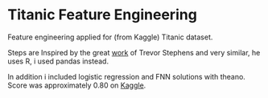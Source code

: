# Titanic Feature Engineering

Feature engineering applied for (from Kaggle) Titanic dataset.

Steps are Inspired by the great [work](http://trevorstephens.com/kaggle-titanic-tutorial/getting-started-with-r/) of Trevor Stephens and very similar, he uses R, i used pandas instead.

In addition i included logistic regression and FNN solutions with theano. Score was approximately 0.80 on [Kaggle](https://www.kaggle.com/).